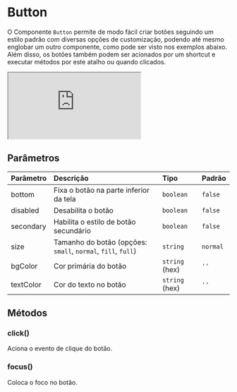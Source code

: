 # Button

O Componente `Button` permite de modo fácil criar botões seguindo um estilo padrão com diversas opções
de customização, podendo até mesmo englobar um outro componente, como pode ser visto nos exemplos abaixo.
Além disso, os botões também podem ser acionados por um shortcut e executar métodos por este atalho ou quando clicados.

<div class="iframe-wrapper">
  <iframe src="https://mambasdk-docs.stone.com.br/framed/Button?p=example/Example.html"></iframe>
</div>

## Parâmetros

| Parâmetro      | Descrição                              | Tipo              | Padrão      |
| :------------- | :------------------------------------- | :---------------- | :---------- |
| bottom         | Fixa o botão na parte inferior da tela | `boolean`         | `false`     |
| disabled       | Desabilita o botão                     | `boolean`         | `false`     |
| secondary      | Habilita o estilo de botão secundário  | `boolean`         | `false`     |
| size           | Tamanho do botão (opções: `small`, `normal`, `fill`, `full`)       | `string` | `normal`|
| bgColor   | Cor primária do botão                  | `string` (hex)    | `''`        |
| textColor      | Cor do texto no botão                  | `string` (hex)    | `''`        |

## Métodos

### click()

Aciona o evento de clique do botão.

### focus()

Coloca o foco no botão.
